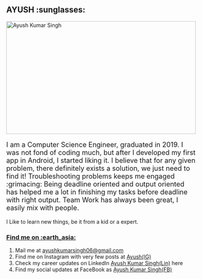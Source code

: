 <h2 align="left" >
    AYUSH :sunglasses:
</h2>
<img src="https://i.postimg.cc/PxD1zgjp/Screenshot-from-2020-08-06-21-03-25.png" width="100%" height="300" title="Ayush Kumar Singh">
<p style="font-size:18">I am a Computer Science Engineer, graduated in 2019. I was not fond of coding much, but after I developed my first app in Android, I started liking it. I believe that for any given problem, there definitely exists a solution, we just need to find it! Troubleshooting problems keeps me engaged :grimacing: Being deadline oriented and output oriented has helped me a lot in finishing my tasks before deadline with right output. Team Work has always been great, I easily mix with people.</p>
<p>I Like to learn new things, be it from a kid or a expert.</p>

<h3>
    <u>Find me on :earth_asia:</u>  
</h3>
<p>
    <ol>
        <li>Mail me at <a href="https://mail.google.com/mail/?view=cm&fs=1&tf=1&to=ayushkumarsingh06@gmail.com" target="_blank" rel="noopener noreferrer">ayushkumarsingh06@gmail.com</a></li>
        <li>Find me on Instagram with very few posts at <a href="https://www.instagram.com/ayushkumar.singh.7967/" target="_blank">Ayush(IG)</a></li>
        <li>Check my career updates on LinkedIn <a href="https://www.linkedin.com/in/ayushkumarsingh06" target="_blank">Ayush Kumar Singh(Lin)</a> here</li>
        <li>Find my social updates at FaceBook as <a href="https://www.facebook.com/ayushkumar.singh.7967" target="_blank">Ayush Kumar Singh(FB)</a></li>
    </ol>
</p>
